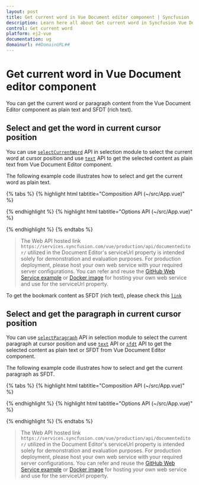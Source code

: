 ```yaml
---
layout: post
title: Get current word in Vue Document editor component | Syncfusion
description: Learn here all about Get current word in Syncfusion Vue Document editor component of Syncfusion Essential JS 2 and more.
control: Get current word 
platform: ej2-vue
documentation: ug
domainurl: ##DomainURL##
---
```


# Get current word in Vue Document editor component

You can get the current word or paragraph content from the Vue Document Editor component as plain text and SFDT (rich text).

## Select and get the word in current cursor position

You can use [`selectCurrentWord`](https://ej2.syncfusion.com/vue/documentation/api/document-editor/selection/#selectcurrentword) API in selection module to select the current word at cursor position and use [`text`](https://ej2.syncfusion.com/vue/documentation/api/document-editor/selection/#text-code-classlanguage-textstringcode) API to get the selected content as plain text from Vue Document Editor component.

The following example code illustrates how to select and get the current word as plain text.

{% tabs %}
{% highlight html tabtitle="Composition API (~/src/App.vue)" %}

<template>
  <div id="app">
    <ejs-documenteditorcontainer ref="container" :serviceUrl="serviceUrl" height="590px" id="container"
      :enableToolbar="true" v-on:created="onCreated.bind(this)"></ejs-documenteditorcontainer>
  </div>
</template>
<script setup>
import { DocumentEditorContainerComponent as EjsDocumenteditorcontainer, Toolbar } from '@syncfusion/ej2-vue-documenteditor';
import { provide, ref } from 'vue';

const container = ref(null);
const serviceUrl = 'https://services.syncfusion.com/vue/production/api/documenteditor/';

//Inject require modules.
provide('DocumentEditorContainer', [Toolbar]);

const onCreated = function () {
  // To insert text in cursor position
  container.value.ej2Instances.documentEditor.editor.insertText(
    'Document editor'
  );
  // Move selection to previous character
  container.value.ej2Instances.documentEditor.selection.moveToPreviousCharacter();
  // To select the current word in document
  container.value.ej2Instances.documentEditor.selection.selectCurrentWord();

  // To get the selected content as text
  var selectedContentText = this.$refs.container.ej2Instances.documentEditor.selection.text;
  // To get the selected content as SFDT (rich text)
  var selectedContentSFDT = this.$refs.container.ej2Instances.documentEditor.selection.sfdt;
}
</script>

{% endhighlight %}
{% highlight html tabtitle="Options API (~/src/App.vue)" %}

<template>
  <div id="app">
    <ejs-documenteditorcontainer ref="container" :serviceUrl="serviceUrl" height="590px" id="container"
      :enableToolbar="true" v-on:created="onCreated.bind(this)"></ejs-documenteditorcontainer>
  </div>
</template>
<script>
import { DocumentEditorContainerComponent, Toolbar } from '@syncfusion/ej2-vue-documenteditor';

export default {
  components: {
    'ejs-documenteditorcontainer': DocumentEditorContainerComponent
  },
  data() {
    return {
      serviceUrl:
        'https://services.syncfusion.com/vue/production/api/documenteditor/',
    };
  },
  provide: {
    //Inject require modules.
    DocumentEditorContainer: [Toolbar]
  },
  methods: {
    onCreated: function () {
      // To insert text in cursor position
      this.$refs.container.ej2Instances.documentEditor.editor.insertText(
        'Document editor'
      );
      // Move selection to previous character
      this.$refs.container.ej2Instances.documentEditor.selection.moveToPreviousCharacter();
      // To select the current word in document
      this.$refs.container.ej2Instances.documentEditor.selection.selectCurrentWord();

      // To get the selected content as text
      var selectedContentText = this.$refs.container.ej2Instances.documentEditor.selection.text;
      // To get the selected content as SFDT (rich text)
      var selectedContentSFDT = this.$refs.container.ej2Instances.documentEditor.selection.sfdt;
    }
  }
};
</script>

{% endhighlight %}
{% endtabs %}

> The Web API hosted link `https://services.syncfusion.com/vue/production/api/documenteditor/` utilized in the Document Editor's serviceUrl property is intended solely for demonstration and evaluation purposes. For production deployment, please host your own web service with your required server configurations. You can refer and reuse the [GitHub Web Service example](https://github.com/SyncfusionExamples/EJ2-DocumentEditor-WebServices) or [Docker image](https://hub.docker.com/r/syncfusion/word-processor-server) for hosting your own web service and use for the serviceUrl property.

To get the bookmark content as SFDT (rich text), please check this [`link`](../../document-editor/how-to/get-the-selected-content#get-the-selected-content-as-sfdt-rich-text)

## Select and get the paragraph in current cursor position

You can use [`selectParagraph`](https://ej2.syncfusion.com/vue/documentation/api/document-editor/selection/#selectparagraph) API in selection module to select the current paragraph at cursor position and use [`text`](https://ej2.syncfusion.com/vue/documentation/api/document-editor/selection/#text-code-classlanguage-textstringcode) API or [`sfdt`](https://ej2.syncfusion.com/vue/documentation/api/document-editor/selection/#sfdt-code-classlanguage-textstringcode) API to get the selected content as plain text or SFDT from Vue Document Editor component.

The following example code illustrates how to select and get the current paragraph as SFDT.

{% tabs %}
{% highlight html tabtitle="Composition API (~/src/App.vue)" %}

<template>
  <div id="app">
    <ejs-documenteditorcontainer ref="container" :serviceUrl="serviceUrl" height="590px" id="container"
      :enableToolbar="true" v-on:created="onCreated.bind(this)"></ejs-documenteditorcontainer>
  </div>
</template>
<script setup>
import { DocumentEditorContainerComponent as EjsDocumenteditorcontainer, Toolbar } from '@syncfusion/ej2-vue-documenteditor';
import { provide, ref } from 'vue';

const container = ref(null);
const serviceUrl = 'https://services.syncfusion.com/vue/production/api/documenteditor/';

//Inject require modules.
provide('DocumentEditorContainer', [Toolbar]);

const onCreated = function () {
  // To insert text in cursor position
  container.value.ej2Instances.documentEditor.editor.insertText('Document editor');
  // To select the current paragraph in document
  container.value.ej2Instances.documentEditor.selection.selectParagraph();

  // To get the selected content as text
  var selectedContentText = this.$refs.container.ej2Instances.documentEditor.selection.text;
  // To get the selected content as SFDT (rich text)
  var selectedContentSFDT = this.$refs.container.ej2Instances.documentEditor.selection.sfdt;
}
</script>

{% endhighlight %}
{% highlight html tabtitle="Options API (~/src/App.vue)" %}

<template>
  <div id="app">
    <ejs-documenteditorcontainer ref="container" :serviceUrl="serviceUrl" height="590px" id="container"
      :enableToolbar="true" v-on:created="onCreated.bind(this)"></ejs-documenteditorcontainer>
  </div>
</template>
<script>
import { DocumentEditorContainerComponent, Toolbar } from '@syncfusion/ej2-vue-documenteditor';

export default {
  components: {
    'ejs-documenteditorcontainer': DocumentEditorContainerComponent
  },
  data() {
    return {
      serviceUrl:
        'https://services.syncfusion.com/vue/production/api/documenteditor/',
    };
  },
  provide: {
    //Inject require modules.
    DocumentEditorContainer: [Toolbar]
  },
  methods: {
    onCreated: function () {
      // To insert text in cursor position
      this.$refs.container.ej2Instances.documentEditor.editor.insertText('Document editor');
      // To select the current paragraph in document
      this.$refs.container.ej2Instances.documentEditor.selection.selectParagraph();

      // To get the selected content as text
      var selectedContentText = this.$refs.container.ej2Instances.documentEditor.selection.text;
      // To get the selected content as SFDT (rich text)
      var selectedContentSFDT = this.$refs.container.ej2Instances.documentEditor.selection.sfdt;
    }
  }
};
</script>

{% endhighlight %}
{% endtabs %}

> The Web API hosted link `https://services.syncfusion.com/vue/production/api/documenteditor/` utilized in the Document Editor's serviceUrl property is intended solely for demonstration and evaluation purposes. For production deployment, please host your own web service with your required server configurations. You can refer and reuse the [GitHub Web Service example](https://github.com/SyncfusionExamples/EJ2-DocumentEditor-WebServices) or [Docker image](https://hub.docker.com/r/syncfusion/word-processor-server) for hosting your own web service and use for the serviceUrl property.